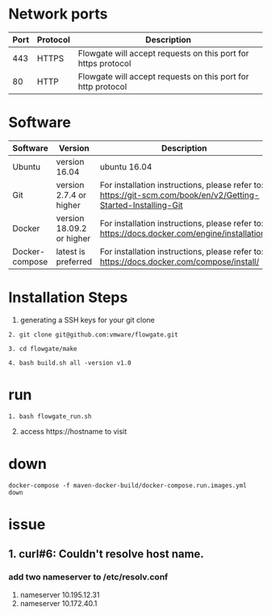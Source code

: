 
# Network ports

|Port|Protocol|Description|
|---|---|---|
|443|HTTPS|Flowgate will accept requests on this port for https protocol|
|80|HTTP|Flowgate will accept requests on this port for http protocol|

# Software

|Software|Version|Description|
|---|---|---|
|Ubuntu|version 16.04|ubuntu 16.04|
|Git|version 2.7.4 or higher|For installation instructions, please refer to: https://git-scm.com/book/en/v2/Getting-Started-Installing-Git|
|Docker|version 18.09.2 or higher|For installation instructions, please refer to: https://docs.docker.com/engine/installation/|
|Docker-compose|latest is preferred|For installation instructions, please refer to: https://docs.docker.com/compose/install/|

# Installation Steps
1. generating a SSH keys for your git clone
```
2. git clone git@github.com:vmware/flowgate.git
```
```
3. cd flowgate/make
```
```
4. bash build.sh all -version v1.0
```

# run
```
1. bash flowgate_run.sh
```
2. access https://hostname to visit

# down
``` 
docker-compose -f maven-docker-build/docker-compose.run.images.yml down
```

# issue
## 1. curl#6: Couldn't resolve host name.
### add two nameserver to /etc/resolv.conf
1. nameserver 10.195.12.31
2. nameserver 10.172.40.1
